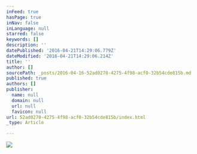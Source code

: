 ```yaml
---
inFeed: true
hasPage: true
inNav: false
inLanguage: null
starred: false
keywords: []
description: ''
datePublished: '2016-04-21T14:29:06.779Z'
dateModified: '2016-04-21T14:29:06.214Z'
title: ''
author: []
sourcePath: _posts/2016-04-16-52ad0270-4275-4f98-acf0-32b54cde815b.md
published: true
authors: []
publisher:
  name: null
  domain: null
  url: null
  favicon: null
url: 52ad0270-4275-4f98-acf0-32b54cde815b/index.html
_type: Article

---
```

![](https://the-grid-user-content.s3-us-west-2.amazonaws.com/dd8d9019-3601-498d-89b9-6d5be7e64cde.jpg)